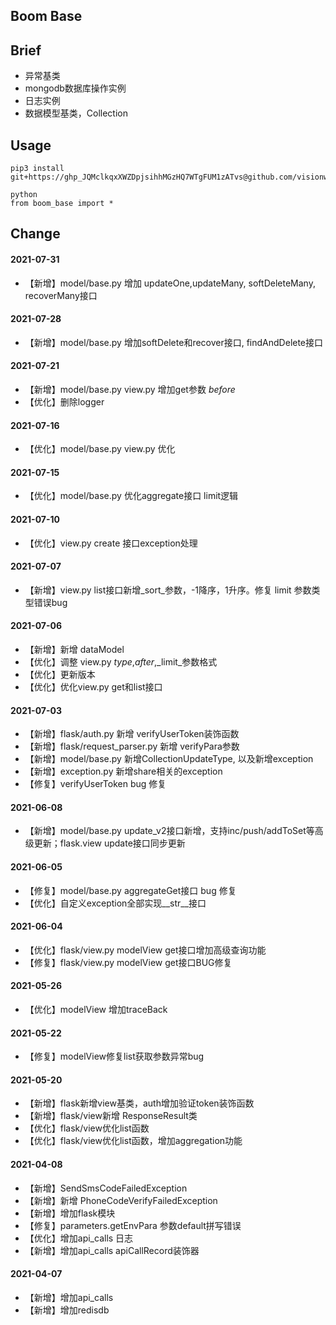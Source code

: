 ## Boom Base


## Brief
- 异常基类
- mongodb数据库操作实例
- 日志实例
- 数据模型基类，Collection

## Usage
```
pip3 install git+https://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@github.com/visionwx/boom_base.git@v0.1.52

python
from boom_base import *
```

## Change
#### 2021-07-31
- 【新增】model/base.py 增加 updateOne,updateMany, softDeleteMany, recoverMany接口

#### 2021-07-28
- 【新增】model/base.py 增加softDelete和recover接口, findAndDelete接口

#### 2021-07-21
- 【新增】model/base.py view.py 增加get参数 _before_
- 【优化】删除logger

#### 2021-07-16
- 【优化】model/base.py view.py 优化

#### 2021-07-15
- 【优化】model/base.py 优化aggregate接口 limit逻辑

#### 2021-07-10
- 【优化】view.py create 接口exception处理

#### 2021-07-07
- 【新增】view.py list接口新增_sort_参数，-1降序，1升序。修复 limit 参数类型错误bug

#### 2021-07-06
- 【新增】新增 dataModel
- 【优化】调整 view.py _type_,_after_,_limit_参数格式
- 【优化】更新版本
- 【优化】优化view.py get和list接口

#### 2021-07-03
- 【新增】flask/auth.py 新增 verifyUserToken装饰函数
- 【新增】flask/request_parser.py 新增 verifyPara参数
- 【新增】model/base.py 新增CollectionUpdateType, 以及新增exception
- 【新增】exception.py 新增share相关的exception
- 【修复】verifyUserToken bug 修复

#### 2021-06-08
- 【新增】model/base.py update_v2接口新增，支持inc/push/addToSet等高级更新；flask.view update接口同步更新

#### 2021-06-05
- 【修复】model/base.py aggregateGet接口 bug 修复
- 【优化】自定义exception全部实现__str__接口

#### 2021-06-04
- 【优化】flask/view.py modelView get接口增加高级查询功能
- 【修复】flask/view.py modelView get接口BUG修复

#### 2021-05-26
- 【优化】modelView 增加traceBack

#### 2021-05-22
- 【修复】modelView修复list获取参数异常bug

#### 2021-05-20
- 【新增】flask新增view基类，auth增加验证token装饰函数
- 【新增】flask/view新增 ResponseResult类
- 【优化】flask/view优化list函数
- 【优化】flask/view优化list函数，增加aggregation功能

#### 2021-04-08
- 【新增】SendSmsCodeFailedException
- 【新增】新增 PhoneCodeVerifyFailedException
- 【新增】增加flask模块
- 【修复】parameters.getEnvPara 参数default拼写错误
- 【优化】增加api_calls 日志
- 【新增】增加api_calls apiCallRecord装饰器

#### 2021-04-07
- 【新增】增加api_calls
- 【新增】增加redisdb